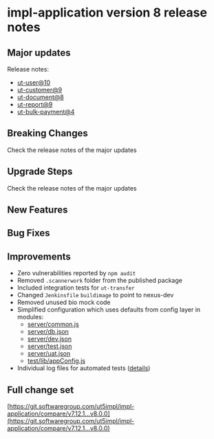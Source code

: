 # impl-application version 8 release notes

## Major updates

Release notes:

- [ut-user@10](https://git.softwaregroup.com/ut5/ut-user/blob/master/doc/release-v10.md)
- [ut-customer@9](https://git.softwaregroup.com/ut5/ut-customer/blob/master/doc/release-v9.md)
- [ut-document@8](https://git.softwaregroup.com/ut5/ut-document/blob/master/doc/release-v8.md)
- [ut-report@9](https://git.softwaregroup.com/ut5/ut-report/blob/master/doc/release-v9.md)
- [ut-bulk-payment@4](https://git.softwaregroup.com/ut5/ut-bulk-payment/blob/master/doc/release-v4.md)

## Breaking Changes

Check the release notes of the major updates

## Upgrade Steps

Check the release notes of the major updates

## New Features

## Bug Fixes

## Improvements

- Zero vulnerabilities reported by `npm audit`
- Removed `.scannerwork` folder from the published package
- Included integration tests for `ut-transfer`
- Changed `Jenkinsfile` `buildimage` to point to nexus-dev
- Removed unused bio mock code
- Simplified configuration which uses defaults from config layer in modules:
  - [server/common.js](../server/common.js)
  - [server/db.json](../server/db.json)
  - [server/dev.json](../server/dev.json)
  - [server/test.json](../server/test.json)
  - [server/uat.json](../server/uat.json)
  - [test/lib/appConfig.js](../test/lib/appConfig.js)
- Individual log files for automated tests ([details](https://git.softwaregroup.com/ut5impl/impl-application/commit/c86604129ee03890076882d555004a7db2552b69#954c9360d2edfc9cf81bf844f63b8b72b88fa6d8))

## Full change set

[https://git.softwaregroup.com/ut5impl/impl-application/compare/v7.12.1...v8.0.0](https://git.softwaregroup.com/ut5impl/impl-application/compare/v7.12.1...v8.0.0)
